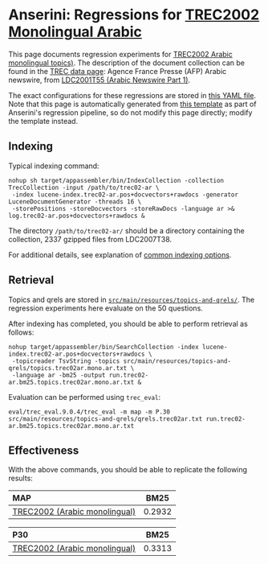 # Anserini: Regressions for [TREC2002 Monolingual Arabic](https://trec.nist.gov/pubs/trec11/t11_proceedings.html)

This page documents regression experiments for [TREC2002 Arabic monolingual topics)](https://trec.nist.gov/pubs/trec11/t11_proceedings.html).
The description of the document collection can be found in the [TREC data page](https://trec.nist.gov/data/docs_noneng.html): Agence France Presse (AFP) Arabic newswire, from [LDC2001T55 (Arabic Newswire Part 1)](https://catalog.ldc.upenn.edu/LDC2001T55).

The exact configurations for these regressions are stored in [this YAML file](../src/main/resources/regression/trec02-ar.yaml).
Note that this page is automatically generated from [this template](../src/main/resources/docgen/templates/trec02-ar.template) as part of Anserini's regression pipeline, so do not modify this page directly; modify the template instead.

## Indexing

Typical indexing command:

```
nohup sh target/appassembler/bin/IndexCollection -collection TrecCollection -input /path/to/trec02-ar \
 -index lucene-index.trec02-ar.pos+docvectors+rawdocs -generator LuceneDocumentGenerator -threads 16 \
 -storePositions -storeDocvectors -storeRawDocs -language ar >& log.trec02-ar.pos+docvectors+rawdocs &
```

The directory `/path/to/trec02-ar/` should be a directory containing the collection, 2337 gzipped files from LDC2007T38.

For additional details, see explanation of [common indexing options](common-indexing-options.md).

## Retrieval

Topics and qrels are stored in [`src/main/resources/topics-and-qrels/`](../src/main/resources/topics-and-qrels/).
The regression experiments here evaluate on the 50 questions.

After indexing has completed, you should be able to perform retrieval as follows:

```
nohup target/appassembler/bin/SearchCollection -index lucene-index.trec02-ar.pos+docvectors+rawdocs \
 -topicreader TsvString -topics src/main/resources/topics-and-qrels/topics.trec02ar.mono.ar.txt \
 -language ar -bm25 -output run.trec02-ar.bm25.topics.trec02ar.mono.ar.txt &

```

Evaluation can be performed using `trec_eval`:

```
eval/trec_eval.9.0.4/trec_eval -m map -m P.30 src/main/resources/topics-and-qrels/qrels.trec02ar.txt run.trec02-ar.bm25.topics.trec02ar.mono.ar.txt

```

## Effectiveness

With the above commands, you should be able to replicate the following results:

MAP                                     | BM25      |
:---------------------------------------|-----------|
[TREC2002 (Arabic monolingual)](../src/main/resources/topics-and-qrels/topics.trec02ar.momo.ar.txt)| 0.2932    |


P30                                     | BM25      |
:---------------------------------------|-----------|
[TREC2002 (Arabic monolingual)](../src/main/resources/topics-and-qrels/topics.trec02ar.momo.ar.txt)| 0.3313    |


